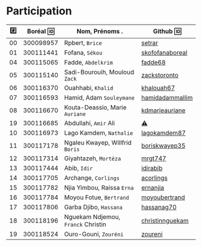 # Participation

|:hash:| Boréal :id:| Nom, Prénoms .                     |  Github :id:                                          |
|------|------------|------------------------------------|-------------------------------------------------------| 
|   00 |  300098957 | Rpbert, `Brice`                    | [setrar](https://www.hackerrank.com/setrar)           |
|   01 |  300111441 | Fofana, `Sékou`                    | [skofofanaboreal](https://www.hackerrank.com/skofofanaboreal) |
|   04 |  300115065 | Fadde, `Abdelkrim`                 | [fadde68](https://www.hackerrank.com/fadde68)               |
|   05 |  300115140 | Sadi-Bourouih, Mouloud `Zack`      | [zackstoronto](https://www.hackerrank.com/zackstoronto) |
|   06 |  300116370 | Ouahhabi, `Khalid`                 | [khalouah67](https://www.hackerrank.com/khalouah67)               |
|   07 |  300116593 | Hamid, Adam `Souleymane`           | [hamidadammallim](https://www.hackerrank.com/hamidadammallim)         |
|   08 |  300116670 | Kouta-Deassio, Marie `Auriane`     | [kdmarieauriane](https://www.hackerrank.com/kdmarieauriane)             |
|   19 |  300116685 | Abdullahi, `Amir` Ali              | [:warning:](https://github.com/amirali175)           |
|   10 |  300116973 | Lago Kamdem, `Nathalie`            | [lagokamdem87](https://www.hackerrank.com/lagokamdem87)           |
|   11 |  300117178 | Ngaleu Kwayep, Willfrid `Boris`    | [boriskwayep35](https://www.hackerrank.com/boriskwayep35)       |
|   12 |  300117314 | Giyahtazeh, `Mortéza`              | [mrgt747](https://www.hackerrank.com/mrgt747)               |
|   13 |  300117444 | Abib, `Idir`                       | [idirabib](https://www.hackerrank.com/idirabib)             |
|   14 |  300117705 | Archange, `Corlings`               | [acorlings](https://www.hackerrank.com/acorlings)             |
|   15 |  300117782 | Njia Yimbou, Raissa `Erna`         | [ernanjia](https://www.hackerrank.com/ernanjia)             |
|   16 |  300117784 | Moyou Fotue, `Bertrand`            | [moyoubertrand](https://www.hackerrank.com/moyoubertrand)     |
|   17 |  300117806 | Garba Djibo, `Hassana`             | [hassanag70](https://www.hackerrank.com/hassanag70)               |
|   18 |  300118196 | Nguekam Ndjemou, `Franck` Christin | [christinnguekam](https://www.hackerrank.com/christinnguekam)           |
|   19 |  300118524 | Ouro-Gouni, `Zouréni`              | [zoureni](https://www.hackerrank.com/zoureni)                 |
